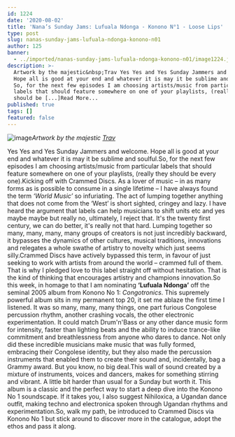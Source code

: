 ```yaml
---
id: 1224
date: '2020-08-02'
title: 'Nana’s Sunday Jams: Lufuala Ndonga - Konono N°1 - Loose Lips'
type: post
slug: nanas-sunday-jams-lufuala-ndonga-konono-n01
author: 125
banner:
  - ../imported/nanas-sunday-jams-lufuala-ndonga-konono-n01/image1224.jpeg
description: >-
  Artwork by the majestic&nbsp;Trav Yes Yes and Yes Sunday Jammers and welcome.
  Hope all is good at your end and whatever it is may it be sublime and soulful.
  So, for the next few episodes I am choosing artists/music from particular
  labels that should feature somewhere on one of your playlists, (really they
  should be [...]Read More...
published: true
tags: []
featured: false
---
```

![image](../../imported/nanas-sunday-jams-lufuala-ndonga-konono-n01/image1224.jpeg)_Artwork by the majestic [Trav](https://www.backdownwarchild.co.uk/)_

Yes Yes and Yes Sunday Jammers and welcome. Hope all is good at your end and whatever it is may it be sublime and soulful.So, for the next few episodes I am choosing artists/music from particular labels that should feature somewhere on one of your playlists, (really they should be every one).Kicking off with Crammed Discs. As a lover of music – in as many forms as is possible to consume in a single lifetime – I have always found the term _‘World Music’_ so infuriating. The act of lumping together anything that does not come from the ‘West’ is short sighted, cringey and lazy. I have heard the argument that labels can help musicians to shift units etc and yes maybe maybe but really no, ultimately, I reject that. It's the twenty first century, we can do better, it's really not that hard. Lumping together so many, many, many, many groups of creators is not just incredibly backward, it bypasses the dynamics of other cultures, musical traditions, innovations and relegates a whole swathe of artistry to novelty which just seems silly.Crammed Discs have actively bypassed this term, in favour of just seeking to work with artists from around the world – crammed full of them. That is why I pledged love to this label straight off without hesitation. That is the kind of thinking that encourages artistry and champions innovation.So this week, in homage to that I am nominating **‘Lufuala Ndonga’** off the seminal 2005 album from Konono No 1: _Congotronics_. This supremely powerful album sits in my permanent top 20, it set me ablaze the first time I listened. It was so many, many, many things, one part furious Congolese percussion rhythm, another crashing vocals, the other electronic experimentation. It could match Drum'n'Bass or any other dance music form for intensity, faster than lighting beats and the ability to induce trance-like commitment and breathlessness from anyone who dares to dance. Not only did these incredible musicians make music that was fully formed, embracing their Congolese identity, but they also made the percussion instruments that enabled them to create their sound and, incidentally, bag a Grammy award. But you know, no big deal.This wall of sound created by a mixture of instruments, voices and dancers, makes for something stirring and vibrant. A little bit harder than usual for a Sunday but worth it. This album is a classic and the perfect way to start a deep dive into the Konono No 1 soundscape. If it takes you, I also suggest Nihiloxica, a Ugandan dance outfit, making techno and electronica spoken through Ugandan rhythms and experimentation.So, walk my path, be introduced to Crammed Discs via Konono No 1 but stick around to discover more in the catalogue, adopt the ethos and pass it along.